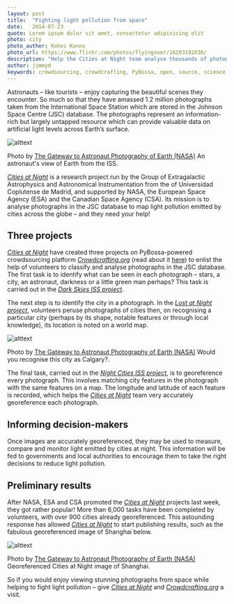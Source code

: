 ```yaml
---
layout: post
title:  "Fighting light pollution from space"
date:   2014-07-23 
quote: Lorem ipsum dolor sit amet, consectetur adipisicing elit
photo: city
photo_author: Kohei Kanno
photo_url: https://www.flickr.com/photos/flyingover/16203192036/
description: "Help the Cities at Night team analyse thousands of photographs from the International Space Station to fight light pollution"
author: jimmyd
keywords: crowdsourcing, crowdcrafting, PyBossa, open, source, science, citizen, opensource, NASA, ESA 
---
```

Astronauts – like tourists – enjoy capturing the beautiful scenes they encounter. So much so that they have amassed 1.2 million photographs taken from the International Space Station which are stored in the Johnson Space Centre (JSC) database. The photographs represent an information-rich but largely untapped resource which can provide valuable data on artificial light levels across Earth’s surface.

![alttext]({{site.cdn}}/assets/img/blog/DarkSkies2.jpg "Courtesy of The Gateway to Astronaut Photography of Earth – Johnson Space Center database")
<p class="post-caption">Photo by <a href="http://eol.jsc.nasa.gov/">The Gateway to Astronaut Photography of Earth (NASA)</a> An astronaut's view of Earth from the ISS.</p>

[*Cities at Night*](http://www.citiesatnight.org/) is a research project run by the Group of Extragalactic Astrophysics and Astronomical Instrumentation from the of Universidad Coplutense de Madrid, and supported by NASA, the European Space Agency (ESA) and the Canadian Space Agency (CSA). Its mission is to analyse photographs in the JSC database to map light pollution emitted by cities across the globe – and they need your help!

## Three projects

[*Cities at Night*](http://www.citiesatnight.org/) have created three projects on PyBossa-powered crowdsourcing platform [*Crowdcrafting.org*](/crowdcrafting) (read about it [here](/blog/2014/07/04/crowdcrafting.html)) to enlist the help of volunteers to classify and analyse photographs in the JSC database. The first task is to identify what can be seen in each photograph – stars, a city, an astronaut, darkness or a little green man perhaps? This task is carried out in the [*Dark Skies ISS project*](/crowdcrafting).

The next step is to identify the city in a photograph. In the [*Lost at Night project*](/crowdcrafting), volunteers peruse photographs of cities then, on recognising a particular city (perhaps by its shape, notable features or through local knowledge), its location is noted on a world map.

![alttext]({{site.cdn}}/assets/img/blog/ScreenShot5.png "Courtesy of The Gateway to Astronaut Photography of Earth – Johnson Space Center database")
<p class="post-caption">Photo by <a href="http://eol.jsc.nasa.gov/">The Gateway to Astronaut Photography of Earth (NASA)</a> Would you recognise this city as Calgary?.</p>

The final task, carried out in the [*Night Cities ISS project*](/crowdcrafting), is to georeference every photograph. This involves matching city features in the photograph with the same features on a map. The longitude and latitude of each feature is recorded, which helps the [*Cities at Night*](http://www.citiesatnight.org/) team very accurately georeference each photograph.

## Informing decision-makers

Once images are accurately georeferenced, they may be used to measure, compare and monitor light emitted by cities at night. This information will be fed to governments and local authorities to encourage them to take the right decisions to reduce light pollution.

## Preliminary results

After NASA, ESA and CSA promoted the [*Cities at Night*](http://www.citiesatnight.org/) projects last week, they got rather popular! More than 6,000 tasks have been completed by volunteers, with over 900 cities already georeferenced. This astounding response has allowed [*Cities at Night*](http://www.citiesatnight.org/) to start publishing results, such as the fabulous georeferenced image of Shanghai below.

![alttext]({{site.cdn}}/assets/img/blog/Shanghai.jpg "Georeferenced Cities at Night image of Shanghai.")
<p class="post-caption">Photo by <a href="http://eol.jsc.nasa.gov/">The Gateway to Astronaut Photography of Earth (NASA)</a> Georeferenced Cities at Night image of Shanghai.</p>

So if you would enjoy viewing stunning photographs from space while helping to fight light pollution – give [*Cities at Night*](http://www.citiesatnight.org/) and [*Crowdcrafting.org*](/crowdcrafting) a visit. 
